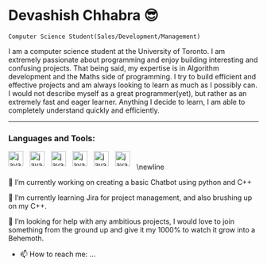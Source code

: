 # Devashish Chhabra 😎

`Computer Science Student(Sales/Development/Management)`

I am a computer science student at the University of Toronto. I am extremely passionate about programming and enjoy building interesting and confusing projects. That being said, my expertise is in Algorithm development and the Maths side of programming. I try to build efficient and effective projects and am always looking to learn as much as I possibly can. I would not describe myself as a great programmer(yet), but rather as an extremely fast and eager learner. Anything I decide to learn, I am able to completely understand quickly and efficiently.

---

### Languages and Tools: 


  <img align = "left" alt = "java" width = "30px" style = "padding-right:10px" src="https://cdn.jsdelivr.net/gh/devicons/devicon/icons/python/python-original.svg" />
  <img align = "left" alt = "java" width = "30px" style = "padding-right:10px" src="https://cdn.jsdelivr.net/gh/devicons/devicon/icons/c/c-original.svg" />           <img align = "left" alt = "java" width = "30px" style = "padding-right:10px" src="https://cdn.jsdelivr.net/gh/devicons/devicon/icons/java/java-original-wordmark.svg" />
<img align = "left" alt = "java" width = "30px" style = "padding-right:10px" src="https://cdn.jsdelivr.net/gh/devicons/devicon/icons/mysql/mysql-original-wordmark.svg" />

 <img align = "left" alt = "java" width = "30px" style = "padding-right:10px" src="https://cdn.jsdelivr.net/gh/devicons/devicon/icons/javascript/javascript-original.svg" />
 
  <img align = "left" alt = "java" width = "30px" style = "padding-right:10px" src="https://cdn.jsdelivr.net/gh/devicons/devicon/icons/html5/html5-original-wordmark.svg" />
      
 #

\newline

🔭 I’m currently working on creating a basic Chatbot using python and C++

🌱 I’m currently learning Jira for project management, and also brushing up on my C++.


🤔 I’m looking for help with any ambitious projects, I would love to join something from the ground up and give it my 1000% to watch it grow into a Behemoth.


- 📫 How to reach me: ...


